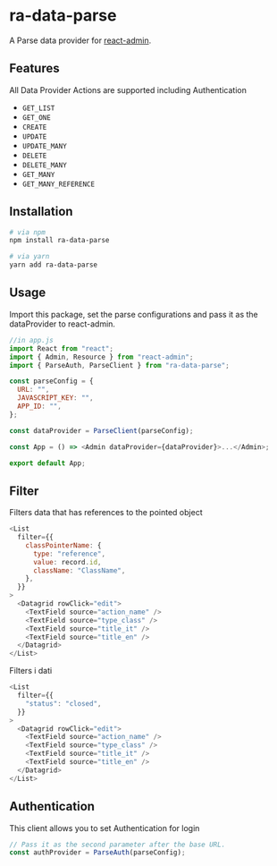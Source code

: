 # ra-data-parse

A Parse data provider for
[react-admin](https://github.com/marmelab/react-admin).

## Features

All Data Provider Actions are supported including Authentication

- `GET_LIST`
- `GET_ONE`
- `CREATE`
- `UPDATE`
- `UPDATE_MANY`
- `DELETE`
- `DELETE_MANY`
- `GET_MANY`
- `GET_MANY_REFERENCE`

## Installation

```sh
# via npm
npm install ra-data-parse

# via yarn
yarn add ra-data-parse
```

## Usage

Import this package, set the parse configurations and pass it as the dataProvider to
react-admin.

```javascript
//in app.js
import React from "react";
import { Admin, Resource } from "react-admin";
import { ParseAuth, ParseClient } from "ra-data-parse";

const parseConfig = {
  URL: "",
  JAVASCRIPT_KEY: "",
  APP_ID: "",
};

const dataProvider = ParseClient(parseConfig);

const App = () => <Admin dataProvider={dataProvider}>...</Admin>;

export default App;
```

## Filter

Filters data that has references to the pointed object

```javascript
<List
  filter={{
    classPointerName: {
      type: "reference",
      value: record.id,
      className: "ClassName",
    },
  }}
>
  <Datagrid rowClick="edit">
    <TextField source="action_name" />
    <TextField source="type_class" />
    <TextField source="title_it" />
    <TextField source="title_en" />
  </Datagrid>
</List>
```

Filters i dati

```javascript
<List
  filter={{
    "status": "closed",
  }}
>
  <Datagrid rowClick="edit">
    <TextField source="action_name" />
    <TextField source="type_class" />
    <TextField source="title_it" />
    <TextField source="title_en" />
  </Datagrid>
</List>
```

## Authentication

This client allows you to set Authentication for login

```javascript
// Pass it as the second parameter after the base URL.
const authProvider = ParseAuth(parseConfig);
```
